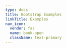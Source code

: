 ```yaml
---
type: docs
title: Bootstrap Examples
linkTitle: Examples
nav_icon:
  vendor: fas
  name: book-open
  className: text-primary
---
```

